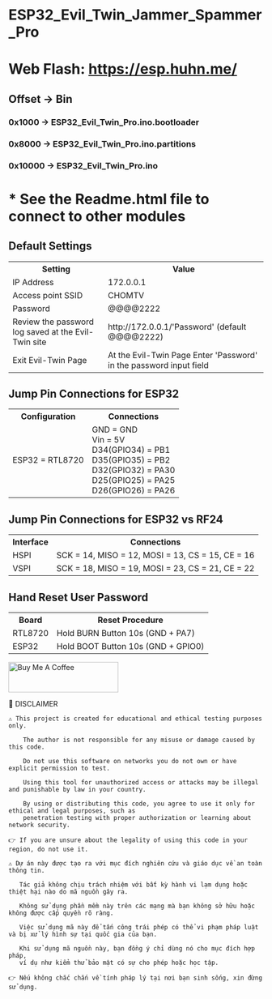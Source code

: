 # ESP32_Evil_Twin_Jammer_Spammer_Pro
# Web Flash: https://esp.huhn.me/
## Offset 	-> 	Bin
### 0x1000 	-> 	ESP32_Evil_Twin_Pro.ino.bootloader
### 0x8000 	-> 	ESP32_Evil_Twin_Pro.ino.partitions
### 0x10000 -> 	ESP32_Evil_Twin_Pro.ino
# * See the Readme.html file to connect to other modules

<h2>Default Settings</h2>
    <table>
        <tr>
            <th>Setting</th>
            <th>Value</th>
        </tr>
        <tr>
            <td>IP Address</td>
            <td>172.0.0.1</td>
        </tr>
        <tr>
            <td>Access point SSID</td>
            <td>CHOMTV</td>
        </tr>
        <tr>
            <td>Password</td>
            <td>@@@@2222</td>
        </tr>
        <tr>
            <td>Review the password log saved at the Evil-Twin site</td>
            <td>http://172.0.0.1/'Password' (default @@@@2222)</td>
        </tr>
        <tr>
            <td>Exit Evil-Twin Page</td>
            <td>At the Evil-Twin Page Enter 'Password' in the password input field</td>
        </tr>
    </table>
<h2>Jump Pin Connections for ESP32</h2>
    <table>
        <tr>
            <th>Configuration</th>
            <th>Connections</th>
        </tr>
        <tr>
            <td>ESP32 = RTL8720</td>
            <td>
                GND = GND<br>
                Vin = 5V<br>
                D34(GPIO34) = PB1<br>
                D35(GPIO35) = PB2<br>
                D32(GPIO32) = PA30<br>
                D25(GPIO25) = PA25<br>
                D26(GPIO26) = PA26
            </td>
        </tr>
</table>

<h2>Jump Pin Connections for ESP32 vs RF24</h2>
    <table>
        <tr>
            <th>Interface</th>
            <th>Connections</th>
        </tr>
        <tr>
            <td>HSPI</td>
            <td>SCK = 14, MISO = 12, MOSI = 13, CS = 15, CE = 16</td>
        </tr>
        <tr>
            <td>VSPI</td>
            <td>SCK = 18, MISO = 19, MOSI = 23, CS = 21, CE = 22</td>
        </tr>
</table>

<h2>Hand Reset User Password</h2>
    <table>
        <tr>
            <th>Board</th>
            <th>Reset Procedure</th>
        </tr>
        <tr>
            <td>RTL8720</td>
            <td>Hold BURN Button 10s (GND + PA7)</td>
        </tr>
        <tr>
            <td>ESP32</td>
            <td>Hold BOOT Button 10s (GND + GPIO0)</td>
        </tr>
</table>
    

<a href="https://www.buymeacoffee.com/h3r2015p" target="_blank"><img src="https://cdn.buymeacoffee.com/buttons/v2/default-yellow.png" alt="Buy Me A Coffee" style="height: 60px !important;width: 217px !important;" ></a>

📜 DISCLAIMER

    ⚠️ This project is created for educational and ethical testing purposes only.

        The author is not responsible for any misuse or damage caused by this code.

        Do not use this software on networks you do not own or have explicit permission to test.

        Using this tool for unauthorized access or attacks may be illegal and punishable by law in your country.

        By using or distributing this code, you agree to use it only for ethical and legal purposes, such as 
        penetration testing with proper authorization or learning about network security.

    👉 If you are unsure about the legality of using this code in your region, do not use it.

    ⚠️ Dự án này được tạo ra với mục đích nghiên cứu và giáo dục về an toàn thông tin.

       Tác giả không chịu trách nhiệm với bất kỳ hành vi lạm dụng hoặc thiệt hại nào do mã nguồn gây ra.

       Không sử dụng phần mềm này trên các mạng mà bạn không sở hữu hoặc không được cấp quyền rõ ràng.

       Việc sử dụng mã này để tấn công trái phép có thể vi phạm pháp luật và bị xử lý hình sự tại quốc gia của bạn.

       Khi sử dụng mã nguồn này, bạn đồng ý chỉ dùng nó cho mục đích hợp pháp, 
       ví dụ như kiểm thử bảo mật có sự cho phép hoặc học tập.

    👉 Nếu không chắc chắn về tính pháp lý tại nơi bạn sinh sống, xin đừng sử dụng.
